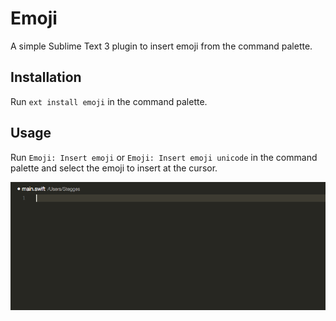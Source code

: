 # Emoji

A simple Sublime Text 3 plugin to insert emoji from the command palette.

## Installation

Run ``ext install emoji`` in the command palette.

## Usage

Run ``Emoji: Insert emoji`` or ``Emoji: Insert emoji unicode`` in the command palette and select the emoji to insert at the cursor.

![Example](example.gif)